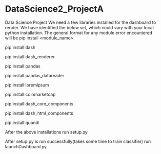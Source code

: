 # DataScience2_ProjectA
Data Science Project
We need a few libraries installed for the dashboard to render. We have identified the below set, which could vary with your local python installation. The general format for any module error encountered will be 
pip install <module_name>

pip install dash

pip install dash_renderer

pip install pandas

pip install pandas_datareader

pip install loremipsum

pip install coinmarketcap

pip install dash_core_components

pip install dash_html_components

pip install quandl

After the above installations run setup.py

After setup.py is run successfully(takes some time to train classifier) run launchDashboard.py
